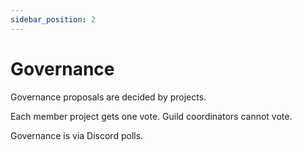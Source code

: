 ```yaml
---
sidebar_position: 2
---
```


# Governance

Governance proposals are decided by projects.  

Each member project gets one vote.  Guild coordinators cannot vote.

Governance is via Discord polls.

